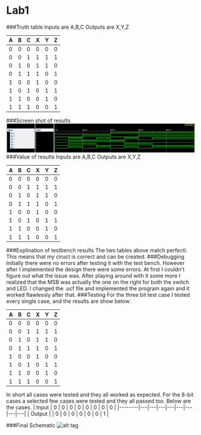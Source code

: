 Lab1
====

###Truth table 
Inputs are A,B,C
Outputs are X,Y,Z

| A | B | C | X | Y | Z |
|---|---|---|---|---|---|
| 0 | 0 | 0 | 0 | 0 | 0 |
| 0 | 0 | 1 | 1 | 1 | 1 |
| 0 | 1 | 0 | 1 | 1 | 0 |
| 0 | 1 | 1 | 1 | 0 | 1 |
| 1 | 0 | 0 | 1 | 0 | 0 |
| 1 | 0 | 1 | 0 | 1 | 1 |
| 1 | 1 | 0 | 0 | 1 | 0 |
| 1 | 1 | 1 | 0 | 0 | 1 |
###Screen shot of results
![alt tag](https://github.com/DanielEichman/Lab1/raw/master/screenshot.JPG)
###Value of results
Inputs are A,B,C
Outputs are X,Y,Z

| A | B | C | X | Y | Z |
|---|---|---|---|---|---|
| 0 | 0 | 0 | 0 | 0 | 0 |
| 0 | 0 | 1 | 1 | 1 | 1 |
| 0 | 1 | 0 | 1 | 1 | 0 |
| 0 | 1 | 1 | 1 | 0 | 1 |
| 1 | 0 | 0 | 1 | 0 | 0 |
| 1 | 0 | 1 | 0 | 1 | 1 |
| 1 | 1 | 0 | 0 | 1 | 0 |
| 1 | 1 | 1 | 0 | 0 | 1 |
###Explination of testbench results
The two tables above match perfectl. This means that my ciruct is correct and can be created. 
###Debugging
Initially there were no errors after testing it with the test bench. However after I implemented the design there were some errors. At first I couldn't figure out what the issue was. After playing around with it some more I realized that the MSB was actually the one on the right for both the switch and LED. I changed the .ucf file and implemented the program again and it worked flawlessly after that.
###Testing 
For the three bit test case I tested every single case, and the results are show below: 

| A | B | C | X | Y | Z |
|---|---|---|---|---|---|
| 0 | 0 | 0 | 0 | 0 | 0 |
| 0 | 0 | 1 | 1 | 1 | 1 |
| 0 | 1 | 0 | 1 | 1 | 0 |
| 0 | 1 | 1 | 1 | 0 | 1 |
| 1 | 0 | 0 | 1 | 0 | 0 |
| 1 | 0 | 1 | 0 | 1 | 1 |
| 1 | 1 | 0 | 0 | 1 | 0 |
| 1 | 1 | 1 | 0 | 0 | 1 |
In short all cases were tested and they all worked as expected.
For the 8-bit cases a selected few cases were tested and they all passed too. Below are the cases. 
| Input  | 0 | 0 | 0 | 0 | 0 | 0 | 0 | 0 |
|--------|---|---|---|---|---|---|---|---|
| Output |   | 0 | 0 | 0 | 0 | 0 | 0 | 1 |

###Final Schematic
![alt tag](https://raw2.github.com/DanielEichman/Lab1/master/FinalSchematic.jpg)
